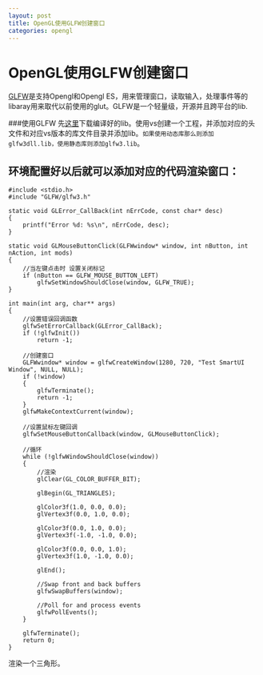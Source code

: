 ```yaml
---
layout: post
title: OpenGL使用GLFW创建窗口
categories: opengl
---
```

# OpenGL使用GLFW创建窗口

  [GLFW](http://www.glfw.org)是支持Opengl和Opengl ES，用来管理窗口，读取输入，处理事件等的libaray用来取代以前使用的glut。GLFW是一个轻量级，开源并且跨平台的lib.
  
  
###使用GLFW
  先[这里](www.glfw.ort/download.html)下载编译好的lib。使用vs创建一个工程，并添加对应的头文件和对应vs版本的库文件目录并添加lib。`如果使用动态库那么则添加glfw3dll.lib，使用静态库则添加glfw3.lib`。
  
  
  环境配置好以后就可以添加对应的代码渲染窗口：
  ---
  
	#include <stdio.h>	#include "GLFW/glfw3.h"
		static void GLError_CallBack(int nErrCode, const char* desc)	{		printf("Error %d: %s\n", nErrCode, desc);	}	static void GLMouseButtonClick(GLFWwindow* window, int nButton, int nAction, int mods)	{		//当左键点击时 设置关闭标记		if (nButton == GLFW_MOUSE_BUTTON_LEFT)			glfwSetWindowShouldClose(window, GLFW_TRUE);	}	int main(int arg, char** args)	{		//设置错误回调函数		glfwSetErrorCallback(GLError_CallBack);		if (!glfwInit())			return -1;		//创建窗口		GLFWwindow* window = glfwCreateWindow(1280, 720, "Test SmartUI Window", NULL, NULL);		if (!window)		{			glfwTerminate();			return -1;		}		glfwMakeContextCurrent(window);		//设置鼠标左键回调		glfwSetMouseButtonCallback(window, GLMouseButtonClick);		//循环		while (!glfwWindowShouldClose(window))		{			//渲染			glClear(GL_COLOR_BUFFER_BIT);			glBegin(GL_TRIANGLES);			glColor3f(1.0, 0.0, 0.0);			glVertex3f(0.0, 1.0, 0.0);			glColor3f(0.0, 1.0, 0.0);			glVertex3f(-1.0, -1.0, 0.0);			glColor3f(0.0, 0.0, 1.0);			glVertex3f(1.0, -1.0, 0.0);			glEnd();			//Swap front and back buffers			glfwSwapBuffers(window);			//Poll for and process events			glfwPollEvents();		}		glfwTerminate();		return 0;	}
	
  渲染一个三角形。